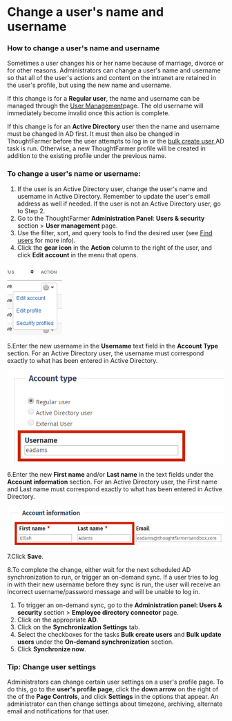 # Change a user's name and username



### How to change a user's name and username

Sometimes a user changes his or her name because of marriage, divorce or for other reasons. Administrators can change a user's name and username so that all of the user's actions and content on the intranet are retained in the user's profile, but using the new name and username.  
  
If this change is for a **Regular user**, the name and username can be managed through the [User Management](./)page. The old username will immediately become invalid once this action is complete.  
  
If this change is for an **Active Directory** user then the name and username must be changed in AD first. It must then also be changed in ThoughtFarmer before the user attempts to log in or the [bulk create user ](../activity-directory-integration/active-directory-synchronization-tasks.md)AD task is run. Otherwise, a new ThoughtFarmer profile will be created in addition to the existing profile under the previous name.

### To change a user's name or username:

1. If the user is an Active Directory user, change the user's name and username in Active Directory. Remember to update the user's email address as well if needed. If the user is not an Active Directory user, go to Step 2.
2. Go to the ThoughtFarmer **Administration Panel**: **Users & security** section &gt; **User management** page.
3. Use the filter, sort, and query tools to find the desired user \(see [Find users](find-users.md) for more info\).
4. Click the **gear icon** in the **Action** column to the right of the user, and click **Edit account** in the menu that opens.

![](../../.gitbook/assets/1%20%28111%29.png)

5.Enter the new username in the **Username** text field in the **Account Type** section. For an Active Directory user, the username must correspond exactly to what has been entered in Active Directory.

![](../../.gitbook/assets/2%20%2884%29.png)

6.Enter the new **First name** and/or **Last name** in the text fields under the **Account information** section. For an Active Directory user, the First name and Last name must correspond exactly to what has been entered in Active Directory.

![](../../.gitbook/assets/3%20%2847%29.png)

7.Click **Save**.

8.To complete the change, either wait for the next scheduled AD synchronization to run, or trigger an on-demand sync. If a user tries to log in with their new username before they sync is run, the user will receive an incorrect username/password message and will be unable to log in.

1. To trigger an on-demand sync, go to the **Administration panel: Users & security** section &gt; **Employee directory connector** page.
2. Click on the appropriate **AD**.
3. Click on the **Synchronization Settings** tab.
4. Select the checkboxes for the tasks **Bulk create users** and **Bulk update users** under the **On-demand synchronization** section.
5. Click **Synchronize now**.

### Tip: Change user settings

Administrators can change certain user settings on a user's profile page. To do this, go to the **user's profile page**, click the **down arrow** on the right of the of the **Page Controls**, and click **Settings** in the options that appear. An administrator can then change settings about timezone, archiving, alternate email and notifications for that user.  


